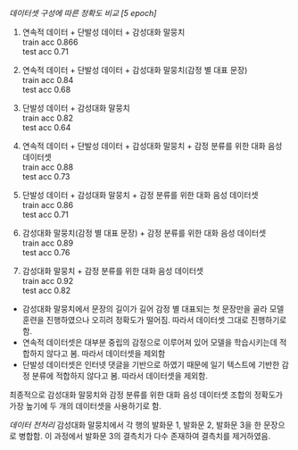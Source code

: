 *데이터셋 구성에 따른 정확도 비교 [5 epoch]*
	
1. 연속적 데이터 + 단발성 데이터 + 감성대화 말뭉치 
	</br>train acc 0.866
	</br>test acc 0.71 

2. 연속적 데이터 + 단발성 데이터 + 감성대화 말뭉치(감정 별 대표 문장)
	</br>train acc 0.84
	</br>test acc 0.68

3. 단발성 데이터 + 감성대화 말뭉치
	</br>train acc 0.82
	</br>test acc 0.64

4. 연속적 데이터 + 단발성 데이터 + 감성대화 말뭉치 + 감정 분류를 위한 대화 음성 데이터셋 
  	</br>train acc 0.88
	</br>test acc 0.73
  
5. 단발성 데이터 + 감성대화 말뭉치 + 감정 분류를 위한 대화 음성 데이터셋
	</br>train acc 0.86
	</br>test acc 0.71  
	
6. 감성대화 말뭉치(감정 별 대표 문장) + 감정 분류를 위한 대화 음성 데이터셋
	</br>train acc 0.89
	</br>test acc 0.76

7. 감성대화 말뭉치 + 감정 분류를 위한 대화 음성 데이터셋
	</br>train acc 0.92
	</br>test acc 0.82

* 감성대화 말뭉치에서 문장의 길이가 길어 감정 별 대표되는 첫 문장만을 골라 모델 훈련을 진행하였으나 오히려 정확도가 떨어짐. 따라서 데이터셋 그대로 진행하기로 함.
* 연속적 데이터셋은 대부분 중립의 감정으로 이루어져 있어 모델을 학습시키는데 적합하지 않다고 봄. 따라서 데이터셋을 제외함
* 단발성 데이터셋은 인터넷 댓글을 기반으로 하였기 때문에 일기 텍스트에 기반한 감정 분류에 적합하지 않다고 봄. 따라서 데이터셋을 제외함.
     
최종적으로 감성대화 말뭉치와 감정 분류를 위한 대화 음성 데이터셋 조합의 
정확도가 가장 높기에 두 개의 데이터셋을 사용하기로 함.

*데이터 전처리*
감성대화 말뭉치에서 각 행의 발화문 1, 발화문 2, 발화문 3을 한 문장으로 병합함.
이 과정에서 발화문 3의 결측치가 다수 존재하여 결측치를 제거하였음.
